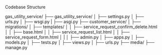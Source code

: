 Codebase Structure

gas_utility_service/
├── gas_utility_service/
│   ├── settings.py
│   ├── urls.py
│   ├── wsgi.py
|   ├── asgi.py
├── customer_service/
│   ├── migrations/
│   ├── templates/
│   │   ├── service_request_confirm_delete.html
│   │   ├── base.html
│   │   ├── service_request_list.html
│   │   ├── service_request_form.html
│   |
│   ├── admin.py
│   ├── apps.py
│   ├── models.py
│   ├── tests.py
│   ├── views.py
│   ├── urls.py
├── media/
├── manage.py
